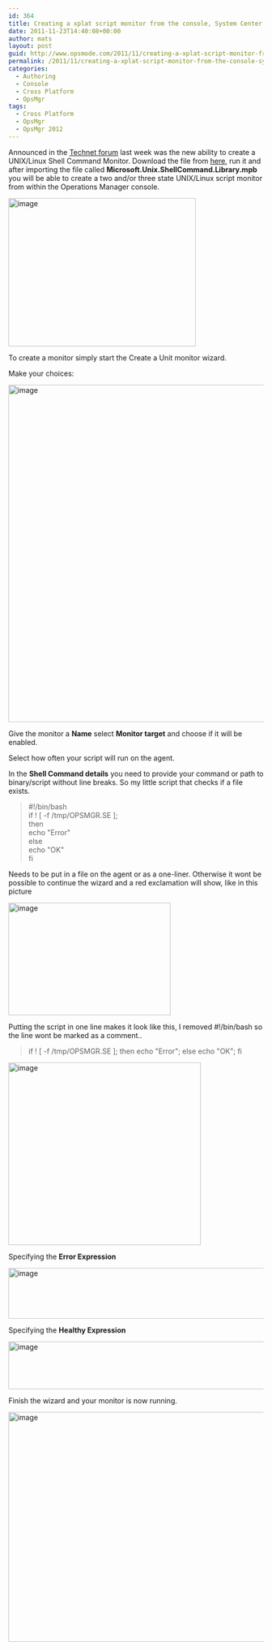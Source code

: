 ```yaml
---
id: 364
title: Creating a xplat script monitor from the console, System Center 2012 Operations Manager
date: 2011-11-23T14:40:08+00:00
author: mats
layout: post
guid: http://www.opsmode.com/2011/11/creating-a-xplat-script-monitor-from-the-console-system-center-2012-operations-manager/
permalink: /2011/11/creating-a-xplat-script-monitor-from-the-console-system-center-2012-operations-manager/
categories:
  - Authoring
  - Console
  - Cross Platform
  - OpsMgr
tags:
  - Cross Platform
  - OpsMgr
  - OpsMgr 2012
---
```

Announced in the <a href="http://social.technet.microsoft.com/Forums/en-US/operationsmanagerunixandlinux/thread/9a30b000-2bbe-4b8c-b64c-1b17f10f2a2b" target="_blank">Technet forum</a> last week was the new ability to create a UNIX/Linux Shell Command Monitor. Download the file from <a href="http://www.microsoft.com/download/en/details.aspx?displaylang=en&id=27974" target="_blank">here</a>, run it and after importing the file called **Microsoft.Unix.ShellCommand.Library.mpb** you will be able to create a two and/or three state UNIX/Linux script monitor from within the Operations Manager console.

[<img style="background-image: none; border-right-width: 0px; padding-left: 0px; padding-right: 0px; display: inline; border-top-width: 0px; border-bottom-width: 0px; border-left-width: 0px; padding-top: 0px" title="image" border="0" alt="image" src="http://www.opsmode.com/wp-content/uploads/2011/11/image_thumb.png" width="370" height="292" />](http://www.opsmode.com/wp-content/uploads/2011/11/image.png)

To create a monitor simply start the Create a Unit monitor wizard.

Make your choices:

[<img style="background-image: none; border-right-width: 0px; padding-left: 0px; padding-right: 0px; display: inline; border-top-width: 0px; border-bottom-width: 0px; border-left-width: 0px; padding-top: 0px" title="image" border="0" alt="image" src="http://www.opsmode.com/wp-content/uploads/2011/11/image_thumb1.png" width="536" height="665" />](http://www.opsmode.com/wp-content/uploads/2011/11/image1.png)

Give the monitor a **Name** select **Monitor target** and choose if it will be enabled.

Select how often your script will run on the agent.

In the **Shell Command details** you need to provide your command or path to binary/script without line breaks. So my little script that checks if a file exists.

> #!/bin/bash   
> if ! [ -f /tmp/OPSMGR.SE ];   
> then   
> echo "Error"   
> else   
> echo "OK"   
> fi

Needs to be put in a file on the agent or as a one-liner. Otherwise it wont be possible to continue the wizard and a red exclamation will show, like in this picture

[<img style="background-image: none; border-right-width: 0px; padding-left: 0px; padding-right: 0px; display: inline; border-top-width: 0px; border-bottom-width: 0px; border-left-width: 0px; padding-top: 0px" title="image" border="0" alt="image" src="http://www.opsmode.com/wp-content/uploads/2011/11/image_thumb2.png" width="320" height="222" />](http://www.opsmode.com/wp-content/uploads/2011/11/image2.png)

Putting the script in one line makes it look like this, I removed #!/bin/bash so the line wont be marked as a comment..

> if ! [ -f /tmp/OPSMGR.SE ]; then echo "Error"; else echo "OK"; fi

[<img style="background-image: none; border-right-width: 0px; padding-left: 0px; padding-right: 0px; display: inline; border-top-width: 0px; border-bottom-width: 0px; border-left-width: 0px; padding-top: 0px" title="image" border="0" alt="image" src="http://www.opsmode.com/wp-content/uploads/2011/11/image_thumb3.png" width="380" height="360" />](http://www.opsmode.com/wp-content/uploads/2011/11/image3.png)

Specifying the **Error Expression** 

[<img style="background-image: none; border-right-width: 0px; padding-left: 0px; padding-right: 0px; display: inline; border-top-width: 0px; border-bottom-width: 0px; border-left-width: 0px; padding-top: 0px" title="image" border="0" alt="image" src="http://www.opsmode.com/wp-content/uploads/2011/11/image_thumb4.png" width="528" height="100" />](http://www.opsmode.com/wp-content/uploads/2011/11/image4.png)

Specifying the **Healthy Expression**

[<img style="background-image: none; border-right-width: 0px; padding-left: 0px; padding-right: 0px; display: inline; border-top-width: 0px; border-bottom-width: 0px; border-left-width: 0px; padding-top: 0px" title="image" border="0" alt="image" src="http://www.opsmode.com/wp-content/uploads/2011/11/image_thumb5.png" width="534" height="94" />](http://www.opsmode.com/wp-content/uploads/2011/11/image5.png)

Finish the wizard and your monitor is now running.

[<img style="background-image: none; border-right-width: 0px; padding-left: 0px; padding-right: 0px; display: inline; border-top-width: 0px; border-bottom-width: 0px; border-left-width: 0px; padding-top: 0px" title="image" border="0" alt="image" src="http://www.opsmode.com/wp-content/uploads/2011/11/image_thumb6.png" width="811" height="453" />](http://www.opsmode.com/wp-content/uploads/2011/11/image6.png)